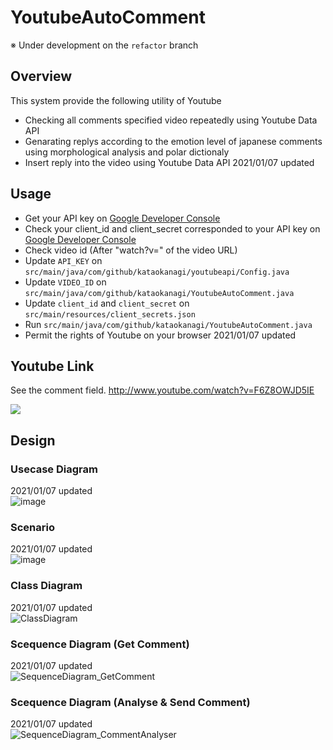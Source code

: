 # YoutubeAutoComment

※ Under development on the `refactor` branch

## Overview

This system provide the following utility of Youtube

- Checking all comments specified video repeatedly using Youtube Data API
- Genarating replys according to the emotion level of japanese comments using morphological analysis and polar dictionaly
- Insert reply into the video using Youtube Data API
  2021/01/07 updated

## Usage

- Get your API key on [Google Developer Console](https://console.developers.google.com/?hl=JA)
- Check your client_id and client_secret corresponded to your API key on [Google Developer Console](https://console.developers.google.com/?hl=JA)
- Check video id (After "watch?v=" of the video URL)
- Update `API_KEY` on `src/main/java/com/github/kataokanagi/youtubeapi/Config.java`
- Update `VIDEO_ID` on `src/main/java/com/github/kataokanagi/YoutubeAutoComment.java`
- Update `client_id` and `client_secret` on `src/main/resources/client_secrets.json`
- Run `src/main/java/com/github/kataokanagi/YoutubeAutoComment.java`
- Permit the rights of Youtube on your browser
  2021/01/07 updated

## Youtube Link

See the comment field.
http://www.youtube.com/watch?v=F6Z8OWJD5IE

[![](http://img.youtube.com/vi/F6Z8OWJD5IE/0.jpg)](http://www.youtube.com/watch?v=F6Z8OWJD5IE "youtube_link")

## Design

### Usecase Diagram

2021/01/07 updated  
![image](https://user-images.githubusercontent.com/45355440/103889571-fcb28900-5129-11eb-80af-3add753f908d.png)

### Scenario

2021/01/07 updated  
![image](https://user-images.githubusercontent.com/45355440/103889782-531fc780-512a-11eb-9e64-9e329a4e8720.png)

### Class Diagram

2021/01/07 updated  
![ClassDiagram](https://user-images.githubusercontent.com/45355440/103890142-e22cdf80-512a-11eb-9206-a7822dbd674e.png)

### Scequence Diagram (Get Comment)

2021/01/07 updated  
![SequenceDiagram_GetComment](https://user-images.githubusercontent.com/45355440/103890301-29b36b80-512b-11eb-8865-9d7d39c10c81.png)

### Scequence Diagram (Analyse & Send Comment)

2021/01/07 updated  
![SequenceDiagram_CommentAnalyser](https://user-images.githubusercontent.com/45355440/103890357-4780d080-512b-11eb-9c2a-d51f007e8294.png)
